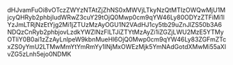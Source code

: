 dHJvamFuOi8vOTczZWYzNTAtZjZhNS0xMWVjLTkyNzQtMTIzOWQwMjU1MjcyQHRyb2phbjIudWRwZ3cuY29tOjQ0Mwp0cm9qYW46Ly80ODYzZTFiMi1lYzJmLTRjNzEtYjg2Mi1jZTUzMzAyOGU1N2VAdHJ1cy5tb29uZnJlZS50b3A6NDQzCnRyb2phbjovLzdkYWZlNzFlLTJiZTYtMzAyZi1iZGZjLWU2MzE5YTMyOTliY0B0ai1zZzAyLnlpeW9kbnMueHl6OjQ0Mwp0cm9qYW46Ly83ZGFmZTcxZS0yYmU2LTMwMmYtYmRmYy1lNjMxOWEzMjk5YmNAdGotdXMwMi55aXlvZG5zLnh5ejo0NDMK